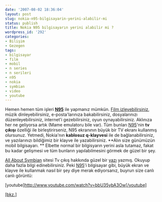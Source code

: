 ```yaml
---
date: '2007-08-02 18:36:04'
layout: post
slug: nokia-n95-bilgisayarin-yerini-alabilir-mi
status: publish
title: Nokia N95 bilgisayarın yerini alabilir mi ?
wordpress_id: '292'
categories:
- Bilişim
- Gezegen
tags:
- bilgisayar
- film
- mobil
- n series
- n serileri
- n95
- nokia
- symbian
- video
- youtube
---
```


Hemen hemen tüm işleri **[N95](http://www.nseries.com/products/n95/index.html)** ile yapmanız mümkün. [Film izleyebilirsiniz](http://blog.arsln.org/symbian-yuklu-telefonlarda-altyazili-film-divx-xvid-izlemek/), müzik dinleyebilirsiniz, e-posta'larınıza bakabilirsiniz, dosyalarınızı düzenleyebilirsiniz, internet'i gezebilirsiniz, oyun oynayabilirsiniz. Aklınıza her ne geliyorsa artık (Mame emulatoru bile var). Tüm bunları [N95](http://www.nseries.com/products/n95/index.html)'nin **tv çıkışı** özelliği ile birleştirirseniz, N95 ekranının büyük bir TV ekranı kullanmış olursunuz. Yetmedi, Nokia'nın **kablosuz q-klayvesi** ile de bağlanabilirsiniz, ve yazılarınızı bildiğimiz bir klayve ile yazabilirsiniz. **Alın size günümüzün mobil bilgisayarı. ** Elbette normal bir bilgisyarın yerini asla tutamaz, fakat bu kadar gelişmesi ve tüm bunların yapılabilmesini görmek de güzel bir şey. 

[All About Symbian](http://www.allaboutsymbian.com) sitesi Tv çıkış hakkında güzel bir [yazı](http://www.allaboutsymbian.com/features/item/TV_Out_on_the_Nokia_N95-Part_1_Will_the_smartphone_eat_the_PC.php) yazmış. Okuyup daha fazla bilgi edinebilirsiniz. Peki [N95](http://www.nseries.com/products/n95/index.html)'i bilgisayar gibi, büyük ekran ve klayve ile kullanmak nasıl bir şey diye merak ediyorsanız, buyrun size canlı canlı görüntü:

[youtube]http://www.youtube.com/watch?v=bbU35ybA3Ow[/youtube]

[[bkz.]](http://nokia.solnew.com/2007/08/02/will-the-n95-ever-replace-a-pc/)
